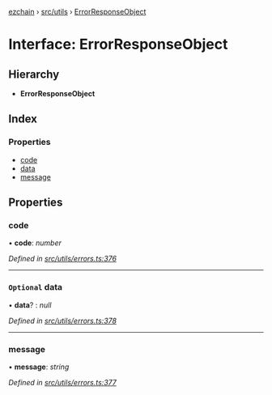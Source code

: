 [ezchain](../README.md) › [src/utils](../modules/src_utils.md) › [ErrorResponseObject](src_utils.errorresponseobject.md)

# Interface: ErrorResponseObject

## Hierarchy

* **ErrorResponseObject**

## Index

### Properties

* [code](src_utils.errorresponseobject.md#code)
* [data](src_utils.errorresponseobject.md#optional-data)
* [message](src_utils.errorresponseobject.md#message)

## Properties

###  code

• **code**: *number*

*Defined in [src/utils/errors.ts:376](https://github.com/EZChain-core/ezchainjs/blob/5511161/src/utils/errors.ts#L376)*

___

### `Optional` data

• **data**? : *null*

*Defined in [src/utils/errors.ts:378](https://github.com/EZChain-core/ezchainjs/blob/5511161/src/utils/errors.ts#L378)*

___

###  message

• **message**: *string*

*Defined in [src/utils/errors.ts:377](https://github.com/EZChain-core/ezchainjs/blob/5511161/src/utils/errors.ts#L377)*
